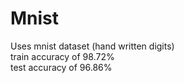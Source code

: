 # Mnist
Uses mnist dataset (hand written digits)     
train accuracy of 98.72%   
test accuracy of 96.86%   
